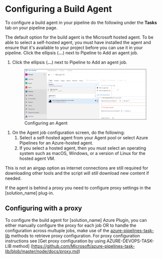 # Configuring a Build Agent
To configure a build agent in your pipeline do the following under the **Tasks** tab on your pipeline page.

The default option for the build agent is the Microsoft hosted agent. To be able to select a self-hosted agent, you must have installed the agent and ensure that it's available to your project before you can use it in your pipeline. Click the ellipsis (**…**) next to Pipeline to Add an agent job.

1. Click the ellipsis (**…**) next to Pipeline to Add an agent job.

   <figure>
    <img src="../azureplugin/images/configuringagent.png"
         alt="Configuring an Agent">
    <figcaption>Configuring an Agent</figcaption>
</figure>

1. On the Agent job configuration screen, do the following:
   1. Select a self-hosted agent from your Agent pool or select Azure Pipelines for an Azure-hosted agent.
   1. If you select a hosted agent, then you must select an operating system such as macOS, Windows, or a version of Linux for the hosted agent VM.
   
<note type="tip">This is not an airgap option as internet connections are still required for downloading other tools and the script will still download new content if needed.</note>

<note type="note">If the agent is behind a proxy you need to configure proxy settings in the [solution_name] plug-in.</note>

## Configuring with a proxy

To configure the build agent for [solution_name] Azure Plugin, you can either manually configure the proxy for each job OR to handle the configuration across multuple jobs, make use of the [azure-pipelines-task-lib](https://github.com/Microsoft/azure-pipelines-task-lib) methods to retrieve proxy configuration.
For proxy configuration instructions see [Get proxy configuration by using AZURE-DEVOPS-TASK-LIB method] (https://github.com/Microsoft/azure-pipelines-task-lib/blob/master/node/docs/proxy.md) 

